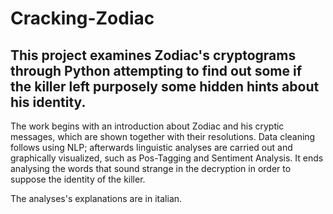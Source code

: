 # Cracking-Zodiac
## This project examines Zodiac's cryptograms through Python attempting to find out some if the killer left purposely some hidden hints about his identity.

The work begins with an introduction about Zodiac and his cryptic messages, which are shown together with their resolutions. Data cleaning follows using NLP; afterwards linguistic analyses are carried out and graphically visualized, such as Pos-Tagging and Sentiment Analysis. It ends analysing the words that sound strange in the decryption in order to suppose the identity of the killer.

The analyses's explanations are in italian. 
